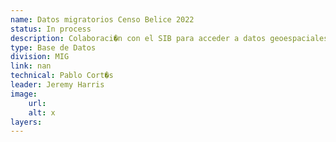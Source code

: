 ```yaml
---
name: Datos migratorios Censo Belice 2022
status: In process
description: Colaboraci�n con el SIB para acceder a datos geoespaciales del �ltimo censo para generar indicadores de alcance de proyectos de MIG en el pa�s.
type: Base de Datos
division: MIG
link: nan
technical: Pablo Cort�s
leader: Jeremy Harris
image: 
    url:
    alt: x
layers:
---
```

    